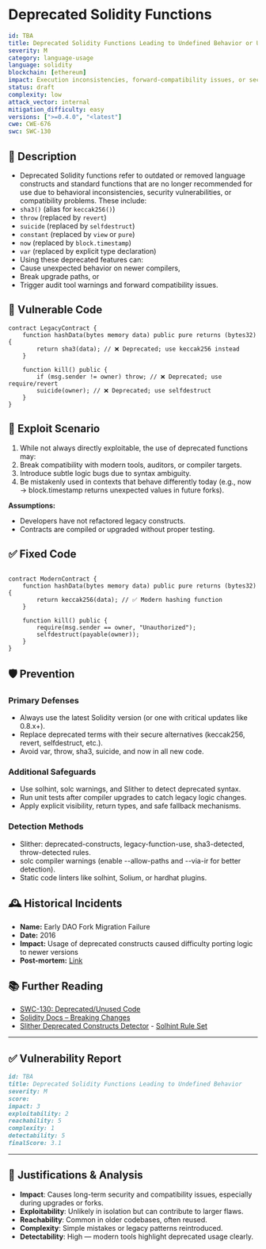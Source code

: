 # Deprecated Solidity Functions 


```YAML
id: TBA
title: Deprecated Solidity Functions Leading to Undefined Behavior or Upgrade Failures
severity: M
category: language-usage
language: solidity
blockchain: [ethereum]
impact: Execution inconsistencies, forward-compatibility issues, or security flaws
status: draft
complexity: low
attack_vector: internal
mitigation_difficulty: easy
versions: [">=0.4.0", "<latest"]
cwe: CWE-676
swc: SWC-130
```

## 📝 Description

- Deprecated Solidity functions refer to outdated or removed language constructs and standard functions that are no longer recommended for use due to behavioral inconsistencies, security vulnerabilities, or compatibility problems. These include:
- `sha3()` (alias for `keccak256()`)
- `throw` (replaced by `revert`)
- `suicide` (replaced by `selfdestruct`)
- `constant` (replaced by `view` or `pure`)
- `now` (replaced by `block.timestamp`)
- `var` (replaced by explicit type declaration)
- Using these deprecated features can:
- Cause unexpected behavior on newer compilers,
- Break upgrade paths, or
- Trigger audit tool warnings and forward compatibility issues.

## 🚨 Vulnerable Code

```solidity
contract LegacyContract {
    function hashData(bytes memory data) public pure returns (bytes32) {
        return sha3(data); // ❌ Deprecated; use keccak256 instead
    }

    function kill() public {
        if (msg.sender != owner) throw; // ❌ Deprecated; use require/revert
        suicide(owner); // ❌ Deprecated; use selfdestruct
    }
}

```

## 🧪 Exploit Scenario

1. While not always directly exploitable, the use of deprecated functions may:
2. Break compatibility with modern tools, auditors, or compiler targets.
3. Introduce subtle logic bugs due to syntax ambiguity.
4. Be mistakenly used in contexts that behave differently today (e.g., now → block.timestamp returns unexpected values in future forks).

**Assumptions:**

- Developers have not refactored legacy constructs.
- Contracts are compiled or upgraded without proper testing.

## ✅ Fixed Code

```solidity

contract ModernContract {
    function hashData(bytes memory data) public pure returns (bytes32) {
        return keccak256(data); // ✅ Modern hashing function
    }

    function kill() public {
        require(msg.sender == owner, "Unauthorized");
        selfdestruct(payable(owner));
    }
}

```

## 🛡️ Prevention

### Primary Defenses

- Always use the latest Solidity version (or one with critical updates like 0.8.x+).
- Replace deprecated terms with their secure alternatives (keccak256, revert, selfdestruct, etc.).
- Avoid var, throw, sha3, suicide, and now in all new code.

### Additional Safeguards

- Use solhint, solc warnings, and Slither to detect deprecated syntax.
- Run unit tests after compiler upgrades to catch legacy logic changes.
- Apply explicit visibility, return types, and safe fallback mechanisms.

### Detection Methods

- Slither: deprecated-constructs, legacy-function-use, sha3-detected, throw-detected rules.
- solc compiler warnings (enable --allow-paths and --via-ir for better detection).
- Static code linters like solhint, Solium, or hardhat plugins.

## 🕰️ Historical Incidents

- **Name:** Early DAO Fork Migration Failure 
- **Date:** 2016 
- **Impact:** Usage of deprecated constructs caused difficulty porting logic to newer versions 
- **Post-mortem:** [Link](https://blog.slock.it/the-dao-hack-explained-62429dbabf62)

## 📚 Further Reading

- [SWC-130: Deprecated/Unused Code](https://swcregistry.io/docs/SWC-130) 
- [Solidity Docs – Breaking Changes](https://docs.soliditylang.org/en/latest/080-breaking-changes.html) 
- [Slither Deprecated Constructs Detector](https://github.com/crytic/slither) - [Solhint Rule Set](https://protofire.github.io/solhint/) 

---

## ✅ Vulnerability Report

```markdown
id: TBA
title: Deprecated Solidity Functions Leading to Undefined Behavior 
severity: M
score:
impact: 3         
exploitability: 2 
reachability: 5   
complexity: 1     
detectability: 5  
finalScore: 3.1
```


---

## 📄 Justifications & Analysis

- **Impact**: Causes long-term security and compatibility issues, especially during upgrades or forks.
- **Exploitability**: Unlikely in isolation but can contribute to larger flaws.
- **Reachability**: Common in older codebases, often reused.
- **Complexity**: Simple mistakes or legacy patterns reintroduced.
- **Detectability**: High — modern tools highlight deprecated usage clearly.